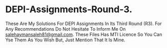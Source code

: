 # DEPI-Assignments-Round-3.
These Are My Solutions For DEPI Assignments In Its Third Round (R3).
For Any Recommendations Do Not Hesitate To Inform Me On salehaymansaleh81@gmail.com.
These Files Has MTI Licence So You Can Yse Them As You Wish But, Just Mention That It Is Mine.
